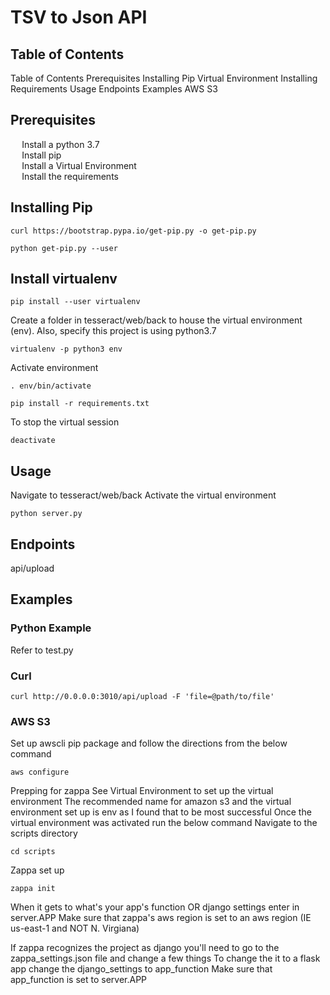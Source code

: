 # TSV to Json API

<div id='toc'>

## Table of Contents
  [Table of Contents](#toc)
  [Prerequisites](#pre)
  [Installing Pip](#pip)
  [Virtual Environment](#venv)
  [Installing Requirements](#req)
  [Usage](#use)
  [Endpoints](#end)
  [Examples](#ex)
  [AWS S3](#s3)

<div id='pre'>

## Prerequisites

- Install a [python 3.7](https://www.python.org/downloads/)
- Install [pip](#pip)
- Install a [Virtual Environment](#venv)
- Install the [requirements](#req)

<div id='pip'>

## Installing Pip

`curl https://bootstrap.pypa.io/get-pip.py -o get-pip.py`

`python get-pip.py --user`

<div id='venv'>

## Install virtualenv  

`pip install --user virtualenv`

Create a folder in tesseract/web/back to house the virtual environment (env). Also, specify this project is using python3.7

`virtualenv -p python3 env`

Activate environment  

`. env/bin/activate`

<div id='req'>

`pip install -r requirements.txt`

To stop the virtual session  

`deactivate`

<div id='use'>

## Usage

Navigate to tesseract/web/back
Activate the [virtual environment](#venv)
```console
python server.py
```

<div id='end'>

## Endpoints

api/upload

<div id='ex'>

## Examples

### Python Example
Refer to test.py

### Curl
```console
curl http://0.0.0.0:3010/api/upload -F 'file=@path/to/file'
```

<div id='s3'>

### AWS S3
Set up awscli pip package and follow the directions from the below command
```console
aws configure
```

Prepping for zappa
See [Virtual Environment](#venv) to set up the virtual environment
The recommended name for amazon s3 and the virtual environment set up is env as I found that to be most successful
Once the virtual environment was activated run the below command
Navigate to the scripts directory
```console
cd scripts
```

Zappa set up
```console
zappa init
```
When it gets to what's your app's function OR django settings enter in server.APP
Make sure that zappa's aws region is set to an aws region (IE us-east-1 and NOT N. Virgiana)

If zappa recognizes the project as django you'll need to go to the zappa_settings.json file and change a few things
To change the it to a flask app change the django_settings to app_function
Make sure that app_function is set to server.APP